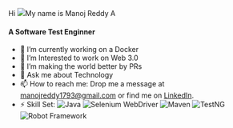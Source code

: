 Hi ![](https://user-images.githubusercontent.com/18350557/176309783-0785949b-9127-417c-8b55-ab5a4333674e.gif)My name is Manoj Reddy A

<!--
**manojr1r/manojr1r** is a ✨ _special_ ✨ repository because its `README.md` (this file) appears on your GitHub profile.

Here are some ideas to get you started:

- 🔭 I’m currently working on 
- 🌱 I’m currently learning ...
- 👯 I’m looking to collaborate on ...
- 🤔 I’m looking for help with ...
- 💬 Ask me about ...
- 📫 How to reach me: ...
- 😄 Pronouns: ...
- ⚡ Fun fact: ...
-->
<h4>A Software Test Enginner </h4>

- 🔭 I’m currently working on a Docker
- 🌱 I’m Interested to work on Web 3.0
- 👯 I’m making the world better by PRs 
- 💬 Ask me about Technology
- 📫 How to reach me: Drop me a message at manojreddy1793@gmail.com or find me on [LinkedIn](https://www.linkedin.com/in/manojreddya).
- ⚡ Skill Set: ![Java](https://cdn.icon-icons.com/icons2/2415/PNG/512/java_original_logo_icon_146459.png) ![Selenium WebDriver](https://cdn.icon-icons.com/icons2/2389/PNG/512/selenium_logo_icon_145376.png) ![Maven](https://cdn.icon-icons.com/icons2/2108/PNG/512/maven_icon_130993.png) ![TestNG](https://cdn.icon-icons.com/icons2/2389/PNG/512/testng_icon_145362.png) ![Robot Framework](https://cdn.icon-icons.com/icons2/2415/PNG/512/robot_framework_original_logo_icon_146466.png)

